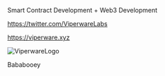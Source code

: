 Smart Contract Development + Web3 Development

https://twitter.com/ViperwareLabs

https://viperware.xyz

![ViperwareLogo](https://user-images.githubusercontent.com/111930874/199372018-0b16446c-42cf-46a1-b511-da901eea8525.png)

Bababooey
